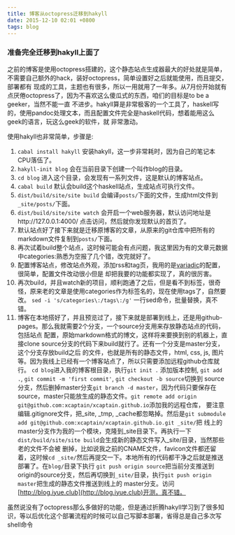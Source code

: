 ```yaml
---
title: 博客从octopress迁移到hakyll
date: 2015-12-10 02:01 +0800
tags: blog
---
```


### 准备完全迁移到hakyll上面了

之前的博客是使用octopress搭建的，这个静态站点生成器最大的好处就是简单，不需要自己额外的hack，装好octopress，简单设置好之后就能使用，而且提交，部署都有
现成的工具，主题也有很多，所以一用就用了一年多。从7月份开始就有点厌倦octopress了，因为不喜欢这么傻瓜式的东西，咱们的目标是to be a geeker，当然不能一直
不进步。hakyll算是非常极客的一个工具了，haskell写的，使用pandoc处理文本，而且配置文件完全是haskell代码，想着能用这么geek的语言，玩这么geek的软件，就
非常激动。

使用hakyll也非常简单，步骤是:

1. `cabal install hakyll` 安装hakyll，这一步非常耗时，因为自己的笔记本CPU落伍了。
2. `hakyll-init blog` 会在当前目录下创建一个叫作blog的目录。
3. `cd blog` 进入这个目录，会发现有一系列文件，这是默认的博客站点。
4. `cabal build` 默认会build这个haskell站点，生成站点可执行文件。
5. `dist/build/site/site build` 会编译`posts/`下面的文件，生成html文件到`_site/posts/`下面。
6. `dist/build/site/site watch` 会开启一个web服务器，默认访问地址是http://127.0.0.1:4000/ 点击访问，然后就你发现默认的首页了。
7. 默认站点好了接下来就是迁移原博客的文章，从原来的git仓库中把所有的markdown文件复制到`posts/`下面。
8. 再次试着build整个站点，这时候可能会有点问题，我这里因为有的文章元数据中categories:熟悉为空报了几个错，改完就好了。
9. 配置博客站点，修改站点外观，添加rss和tag页，我用的是[variadic](https://github.com/eakron/variadic.me)的配置，很简单，配置文件改动很小但是
却把我要的功能都实现了，真的很厉害。
10. 再次build，并且watch新的项目，顺利跑通了之后，但是看不到标签，很奇怪，原来老的文章是使用categories作为标签名的，现在使用tags了，自然要改。
`sed -i 's/categories\:/tags\:/g'` 一行sed命令，批量替换，真不错。
11. 博客在本地搭好了，并且预览过了，接下来就是部署到线上，还是用github-pages。那么我就需要2个分支，一个source分支用来存放静态站点的代码，包括站点
配置，原始markdown格式的博文，这样将来要换到别的机器上，直接clone source分支的代码下来build就行了。还有一个分支是master分支，这个分支存放build之后
的文件，也就是所有的静态文件，html, css, js, 图片等。因为我线上已经有一个博客站点了，所以只需要添加远程github仓库就行。
`cd blog`进入我的博客根目录，执行`git init .` 添加版本控制, `git add .`, `git commit -m 'first commit'`, `git checkout -b source`切换到
source分支，然后删掉master分支`git branch -d master`，因为代码只要保存在source，master只能放生成的静态文件。`git remote add origin git@github.com:xcaptain/xcaptain.github.io`添加我的远程仓库，
要注意编辑.gitignore文件，把_site, _tmp, _cache都忽略掉。然后是`git submodule add git@github.com:xcaptain/xcaptain.github.io.git _site/`把
线上的master分支作为我的一个模块，克隆到_site目录下。再执行一下`dist/build/site/site build`会生成新的静态文件写入_site/目录，当然那些老的文件不会被
删掉，比如说我之前的CNAME文件，favicon文件都还留着，这时候`cd _site/`然后再提交一下。本地所有的代码都干净之后就是推送部署了。在`blog/`目录下执行
`git push origin source`把当前分支推送到origin的source分支，然后再切换到`_site/`目录，执行`git push origin master`把生成的静态文件推送到线上的
master分支。访问[http://blog.iyue.club](http://blog.iyue.club)开测，真不错。

虽然说没有了octopress那么多做好的功能，但是通过折腾hakyll学习到了很多知识，等以后优化这个部署流程的时候可以自己写脚本部署，省得总是自己多次写shell命令
